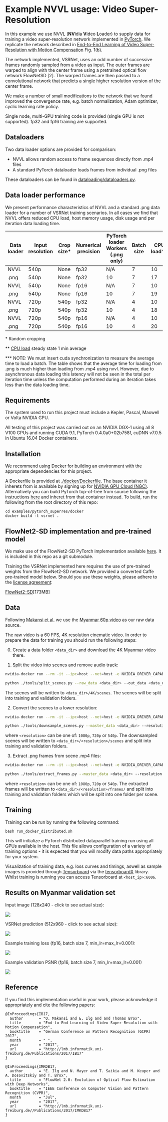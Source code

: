 # Example NVVL usage: Video Super-Resolution

In this example we use NVVL (**NV**idia **V**ideo **L**oader) to supply data for training a video super-resolution network implemented in [PyTorch](https://github.com/pytorch/pytorch).  We replicate the network described in [End-to-End Learning of Video Super-Resolution with Motion Compensation](https://arxiv.org/abs/1707.00471) Fig. 1(b).

The network implemented, VSRNet, uses an odd number of successive frames randomly sampled from a video as input.  The outer frames are warped to align with the center frame using a pretrained optical flow network FlowNetSD [2]. The warped frames are then passed to a convolutional network that predicts a single higher resolution version of the center frame.

We make a number of small modifications to the network that we found improved the convergence
rate, e.g. batch normalization, Adam optimizer, cyclic learning rate policy.

Single node, multi-GPU training code is provided (single GPU is not supported).  fp32 and fp16 training are supported.

## Dataloaders

Two data loader options are provided for comparison:

- NVVL allows random access to frame sequences directly from .mp4 files
- A standard PyTorch dataloader loads frames from individual .png files

These dataloaders can be found in [dataloading/dataloaders.py](./dataloading/dataloaders.py).

## Data loader performance


We present performance characteristics of NVVL and a standard .png data loader
for a number of VSRNet training scenarios. In all cases we find that NVVL offers
reduced CPU load, host memory usage, disk usage and per iteration data loading
time.

| Data loader | Input resolution | Crop size\* | Numerical precision | PyTorch loader Workers (.png only) | Batch size | CPU load\*\* | Peak host memory (%) | Disk space for dataset(GB) | Per iteration data time (ms)\*\*\* |
| ---- | ----- | ---- | ---- | --- | - | -- | ---- | ----- | --- |
| NVVL | 540p  | None | fp32 | N/A | 7 | 10 | 4.0  | 0.592 | 1.3 |
| .png | 540p  | None | fp32 | 10  | 7 | 17 | 4.7  | 23    | 3.9 |
| NVVL | 540p  | None | fp16 | N/A | 7 | 10 | 4.0  | 0.592 | 0.3 |
| .png | 540p  | None | fp16 | 10  | 7 | 19 | 4.7  | 23    | 4.5 |
| NVVL | 720p  | 540p | fp32 | N/A | 4 | 10 | 4.0  | 0.961 | 0.4 |
| .png | 720p  | 540p | fp32 | 10  | 4 | 18 | 4.7  | 38    | 3.8 |
| NVVL | 720p  | 540p | fp16 | N/A | 4 | 10 | 4.0  | 0.961 | 0.5 |
| .png | 720p  | 540p | fp16 | 10  | 4 | 20 | 4.8  | 38    | 3.8 |

\* Random cropping

\*\* [CPU load](https://en.wikipedia.org/wiki/Load_(computing)) steady state 1 min
  average

\*\*\* NOTE: We must insert cuda synchronization to measure the average time to load
a batch.  The table shows that the average time for loading from .png is much
higher than loading from .mp4 using nvvl. However, due to asynchronous data loading this latency will not be seen in the total per iteration time unless the computation performed during an iteration takes less than the data loading time.

## Requirements

The system used to run this project must include a Kepler, Pascal, Maxwell or Volta NVIDIA GPU.

All testing of this project was carried out on an NVIDIA DGX-1 using all 8 V100 GPUs and running CUDA 9.1, PyTorch 0.4.0a0+02b758f, cuDNN v7.0.5 in Ubuntu 16.04 Docker containers.

## Installation

We recommend using Docker for building an environment with the appropriate dependencies for this project.

A Dockerfile is provided at [./docker/Dockerfile](./docker/Dockerfile). The base
container it inherets from is available by signing up for [NVIDIA GPU Cloud
(NGC)](https://ngc.nvidia.com/). Alternatively you can build PyTorch top-of-tree from source
following the instructions [here](https://github.com/pytorch/pytorch#from-source) and inheret from that container instead.  To
build, run the following from the root directory of this repo:

    cd examples/pytorch_superres/docker
    docker build -t vsrnet .

## FlowNet2-SD implementation and pre-trained model

We make use of the FlowNet2-SD PyTorch implementation available [here](https://github.com/NVIDIA/flownet2-pytorch).  It is included in this repo as a git submodule.

Training the VSRNet implemented here requires the use of pre-trained weights from the FlowNet2-SD network.  We provided a converted Caffe pre-trained model below.  Should you use these weights, please adhere to the [license agreement](https://drive.google.com/file/d/1TVv0BnNFh3rpHZvD-easMb9jYrPE2Eqd/view?usp=sharing):

[FlowNet2-SD](https://drive.google.com/file/d/1QW03eyYG_vD-dT-Mx4wopYvtPu_msTKn/view?usp=sharing)[173MB]

## Data

Following [Makansi et al.](https://arxiv.org/abs/1707.00471) we use the [Myanmar
60p video](https://www.harmonicinc.com/resources/videos/4k-video-clip-center) as our
raw data source.

The raw video is a 60 FPS, 4K resolution cinematic video.  In order to prepare
the data for training you should run the following steps:

0. Create a data folder `<data_dir>` and download the 4K Myanmar video there.

1. Split the video into scenes and remove audio track:

```bash
nvidia-docker run --rm -it --ipc=host --net=host -e NVIDIA_DRIVER_CAPABILITIES=video,compute,utility -v $PWD:/workspace -v <data_dir>:<data_dir> -u $(id -u):$(id -g) vsrnet /bin/bash

python ./tools/split_scenes.py --raw_data <data_dir> --out_data <data_dir>
```

The scenes will be written to `<data_dir>/4K/scenes`.  The scenes will
be split into training and validation folders.

2. Convert the scenes to a lower resolution:

```bash
nvidia-docker run --rm -it --ipc=host --net=host -e NVIDIA_DRIVER_CAPABILITIES=video,compute,utility -v $PWD:/workspace -v <data_dir>:<data_dir> -u $(id -u):$(id -g) vsrnet /bin/bash

python ./tools/downsample_scenes.py --master_data <data_dir> --resolution <resolution>
```

where `<resolution>` can be one of: `1080p`, `720p` or `540p`.  The downsampled scenes will be written to `<data_dir>/<resolution>/scenes` and split into
training and validation folders.

3. Extract .png frames from scene .mp4 files:

```bash
nvidia-docker run --rm -it --ipc=host --net=host -e NVIDIA_DRIVER_CAPABILITIES=video,compute,utility -v $PWD:/workspace -v <data_dir>:<data_dir> -u $(id -u):$(id -g) vsrnet /bin/bash

python ./tools/extract_frames.py --master_data <data_dir> --resolution <resolution>
```

where `<resolution>` can be one of: `1080p`, `720p` or `540p`.  The extracted frames will be written to `<data_dir>/<resolution>/frames/` and split into
training and validation folders which will be split into one folder per scene.

## Training

Training can be run by running the following command:

    bash run_docker_distributed.sh

This will initialize a PyTorch distributed dataparallel training run using all
GPUs available in the host.  This file allows configuration of a variety of
training options - it is expected that you will modify data paths appropriately
for your system.

Visualization of training data, e.g. loss curves and timings, aswell as sample images is provided through [Tensorboard](https://www.tensorflow.org/programmers_guide/summaries_and_tensorboard) via the [tensorboardX](https://github.com/lanpa/tensorboard-pytorch) library.  Whilst training is running you can access Tensorboard at `<host_ip>:6006`.

## Results on Myanmar validation set

Input image (128x240 - click to see actual size):

![](./data/input.png)

VSRNet prediction (512x960 - click to see actual size):

![](./data/predicted.png)

Example training loss (fp16, batch size 7, min_lr=max_lr=0.001):

![](./data/train_loss.png)

Example validation PSNR (fp16, batch size 7, min_lr=max_lr=0.001)

![](./data/val_psnr.png)

## Reference
If you find this implementation useful in your work, please acknowledge it appropriately and cite the following papers:
````
@InProceedings{IB17,
  author       = "O. Makansi and E. Ilg and and Thomas Brox",
  title        = "End-to-End Learning of Video Super-Resolution with Motion Compensation",
  booktitle    = "German Conference on Pattern Recognition (GCPR) 2017",
  month        = " ",
  year         = "2017",
  url          = "http://lmb.informatik.uni-freiburg.de/Publications/2017/IB17"
}
````

````
@InProceedings{IMKDB17,
  author       = "E. Ilg and N. Mayer and T. Saikia and M. Keuper and A. Dosovitskiy and T. Brox",
  title        = "FlowNet 2.0: Evolution of Optical Flow Estimation with Deep Networks",
  booktitle    = "IEEE Conference on Computer Vision and Pattern Recognition (CVPR)",
  month        = "Jul",
  year         = "2017",
  url          = "http://lmb.informatik.uni-freiburg.de//Publications/2017/IMKDB17"
}
````
